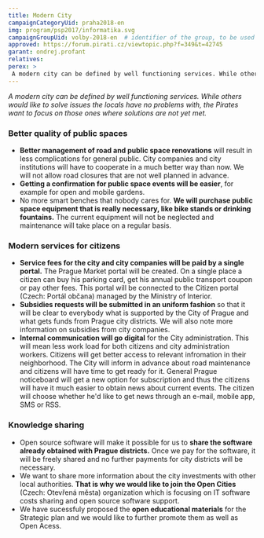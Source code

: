 ```yaml
---
title: Modern City
campaignCategoryUid: praha2018-en
img: program/psp2017/informatika.svg
campaignGroupUid: volby-2018-en  # identifier of the group, to be used in program point
approved: https://forum.pirati.cz/viewtopic.php?f=349&t=42745 
garant: ondrej.profant
relatives:
perex: >
 A modern city can be defined by well functioning services. While others would like to solve issues the locals have no problems with, the Pirates want to focus on those ones where solutions are not yet met. 
---
```


*A modern city can be defined by well functioning services. 
While others would like to solve issues the locals have no problems with, 
the Pirates want to focus on those ones where solutions are not yet met.*

### Better quality of public spaces
* **Better management of road and public space renovations** will result in less
complications for general public. City companies and city institutions will have to
cooperate in a much better way than now. We will not allow road closures that are
not well planned in advance.
* **Getting a confirmation for public space events will be easier**, for example
for open and mobile gardens.
* No more smart benches that nobody cares for. **We will purchase public space equipment
that is really necessary, like bike stands or drinking fountains.** The current equipment
will not be neglected and maintenance will take place on a regular basis. 

### Modern services for citizens
* **Service fees for the city and city companies will be paid by a single portal.**
The Prague Market portal will be created. On a single place a citizen can buy his
parking card, get his annual public transport coupon or pay other fees. This portal
will be connected to the Citizen portal (Czech: Portál občana) managed by the Ministry
of Interior. 
* **Subsidies requests will be submitted in an uniform fashion** so that it will be 
clear to everybody what is supported by the City of Prague and what gets funds from
Prague city districts. We will also note more information on subsidies from city
companies. 
* **Internal communication will go digital** for the City administration. This will
mean less work load for both citizens and city administration workers. Citizens will
get better access to relevant infromation in their neighborhood. The City will inform
in advance about road maintenance and citizens will have time to get ready for it. 
General Prague noticeboard will get a new option for subscription and thus the citizens
will have it much easier to obtain news about current events. The citizen will choose
whether he'd like to get news through an e-mail, mobile app, SMS or RSS. 

### Knowledge sharing

* Open source software will make it possible for us to **share the software already
obtained with Prague districts.** Once we pay for the software, it will be freely shared
and no further payments for city districts will be necessary. 
* We want to share more information about the city investments with other local authorities.
**That is why we would like to join the Open Cities** (Czech: Otevřená města) organization
 which is focusing on IT software costs sharing and open source software support. 
* We have sucessfuly proposed the **open educational materials** for the Strategic plan and
we would like to further promote them as well as Open Acess.
